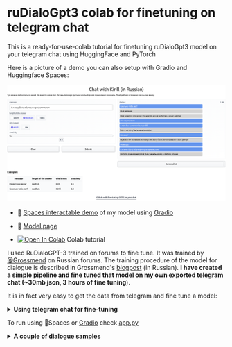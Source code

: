 # ruDialoGpt3 colab for finetuning on telegram chat
This is a ready-for-use-colab tutorial for finetuning ruDialoGpt3 model on your telegram chat using HuggingFace and PyTorch

Here is a picture of a demo you can also setup with Gradio and Huggingface Spaces:

![t](https://raw.githubusercontent.com/Kirili4ik/ruDialoGpt3-finetune-colab/main/samples/sample6.png)

- 🤗 [Spaces interactable demo](https://huggingface.co/spaces/Kirili4ik/chat-with-Kirill) of my model using [Gradio](https://github.com/gradio-app/gradio)

- 🤗 [Model page](https://huggingface.co/Kirili4ik/ruDialoGpt3-medium-finetuned-telegram) 

- [![Open In Colab](https://colab.research.google.com/assets/colab-badge.svg)](https://colab.research.google.com/drive/1fnAVURjyZRK9VQg1Co_-SKUQnRES8l9R?usp=sharing) Colab tutorial 


I used RuDialoGPT-3 trained on forums to fine tune. It was trained by [@Grossmend](https://github.com/Grossmend) on Russian forums. The training procedure of the model for dialogue is described in Grossmend's [blogpost](https://habr.com/ru/company/icl_services/blog/548244/) (in Russian). **I have created a simple pipeline and fine tuned that model on my own exported telegram chat (~30mb json, 3 hours of fine tuning**). 

It is in fact very easy to get the data from telegram and fine tune a model:
<details>
 <summary><b>Using telegram chat for fine-tuning</b>
 </summary>
1) Export your telegram chat as JSON

![](https://raw.githubusercontent.com/Kirili4ik/ruDialoGpt3-finetune-colab/main/samples/how-to-export-chat.jpg)

2) Upload it to colab

![](https://raw.githubusercontent.com/Kirili4ik/ruDialoGpt3-finetune-colab/main/samples/how-to-upload-json.jpg)

3) The code will create a dataset for you

4) Wait a bit! 
 
5) :tada: (Inference and smile)
</details>
 
To run using 🤗Spaces or [Gradio](https://github.com/gradio-app/gradio) check [app.py](app.py)  
 

<details>
  <summary><b>A couple of dialogue samples</b>
  </summary> 
  <img src="https://raw.githubusercontent.com/Kirili4ik/ruDialoGpt3-finetune-colab/main/samples/sample3.jpg">
  <img src="https://raw.githubusercontent.com/Kirili4ik/ruDialoGpt3-finetune-colab/main/samples/sample4.jpg">
  <img src="https://raw.githubusercontent.com/Kirili4ik/ruDialoGpt3-finetune-colab/main/samples/sample5.jpg">
  <img src="https://raw.githubusercontent.com/Kirili4ik/ruDialoGpt3-finetune-colab/main/samples/sample1.jpg">
  <img src="https://raw.githubusercontent.com/Kirili4ik/ruDialoGpt3-finetune-colab/main/samples/sample2.jpg">
</details>
